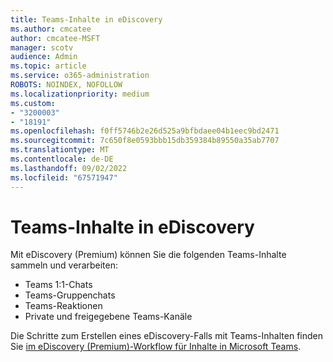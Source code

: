 ```yaml
---
title: Teams-Inhalte in eDiscovery
ms.author: cmcatee
author: cmcatee-MSFT
manager: scotv
audience: Admin
ms.topic: article
ms.service: o365-administration
ROBOTS: NOINDEX, NOFOLLOW
ms.localizationpriority: medium
ms.custom:
- "3200003"
- "18191"
ms.openlocfilehash: f0ff5746b2e26d525a9bfbdaee04b1eec9bd2471
ms.sourcegitcommit: 7c650f8e0593bbb15db359384b89550a35ab7707
ms.translationtype: MT
ms.contentlocale: de-DE
ms.lasthandoff: 09/02/2022
ms.locfileid: "67571947"
---
```

# <a name="teams-content-in-ediscovery"></a>Teams-Inhalte in eDiscovery

Mit eDiscovery (Premium) können Sie die folgenden Teams-Inhalte sammeln und verarbeiten:

- Teams 1:1-Chats
- Teams-Gruppenchats
- Teams-Reaktionen
- Private und freigegebene Teams-Kanäle

Die Schritte zum Erstellen eines eDiscovery-Falls mit Teams-Inhalten finden Sie [im eDiscovery (Premium)-Workflow für Inhalte in Microsoft Teams](https://docs.microsoft.com/microsoft-365/compliance/teams-workflow-in-advanced-ediscovery).  
